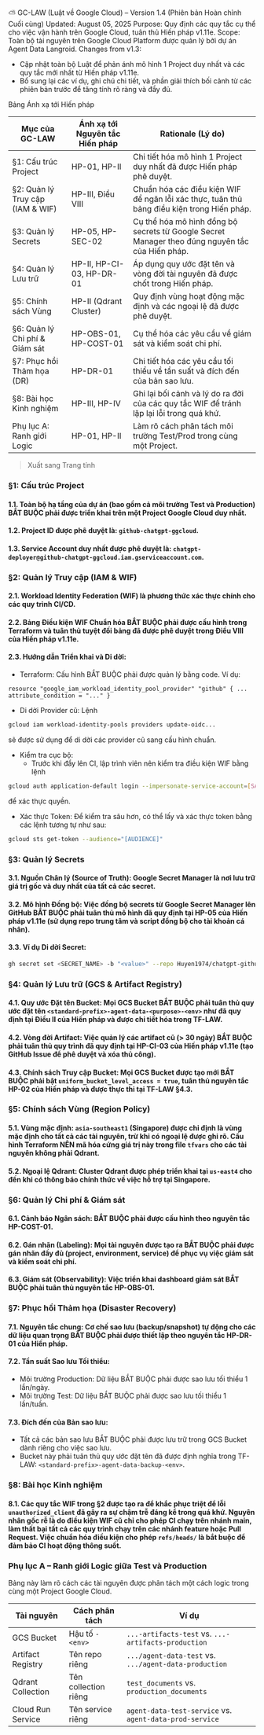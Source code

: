 ⛅ GC-LAW (Luật về Google Cloud) – Version 1.4 (Phiên bản Hoàn chỉnh Cuối cùng)
Updated: August 05, 2025 Purpose: Quy định các quy tắc cụ thể cho việc vận hành trên Google Cloud, tuân thủ Hiến pháp v1.11e. Scope: Toàn bộ tài nguyên trên Google Cloud Platform được quản lý bởi dự án Agent Data Langroid.
Changes from v1.3:
- Cập nhật toàn bộ Luật để phản ánh mô hình 1 Project duy nhất và các quy tắc mới nhất từ Hiến pháp v1.11e.
- Bổ sung lại các ví dụ, ghi chú chi tiết, và phần giải thích bối cảnh từ các phiên bản trước để tăng tính rõ ràng và đầy đủ.

Bảng Ánh xạ tới Hiến pháp

| Mục của GC-LAW | Ánh xạ tới Nguyên tắc Hiến pháp | Rationale (Lý do) |
|---|---|---|
| §1: Cấu trúc Project | HP-01, HP-II | Chi tiết hóa mô hình 1 Project duy nhất đã được Hiến pháp phê duyệt. |
| §2: Quản lý Truy cập (IAM & WIF) | HP-III, Điều VIII | Chuẩn hóa các điều kiện WIF để ngăn lỗi xác thực, tuân thủ bảng điều kiện trong Hiến pháp. |
| §3: Quản lý Secrets | HP-05, HP-SEC-02 | Cụ thể hóa mô hình đồng bộ secrets từ Google Secret Manager theo đúng nguyên tắc của Hiến pháp. |
| §4: Quản lý Lưu trữ | HP-II, HP-CI-03, HP-DR-01 | Áp dụng quy ước đặt tên và vòng đời tài nguyên đã được chốt trong Hiến pháp. |
| §5: Chính sách Vùng | HP-II (Qdrant Cluster) | Quy định vùng hoạt động mặc định và các ngoại lệ đã được phê duyệt. |
| §6: Quản lý Chi phí & Giám sát | HP-OBS-01, HP-COST-01 | Cụ thể hóa các yêu cầu về giám sát và kiểm soát chi phí. |
| §7: Phục hồi Thảm họa (DR) | HP-DR-01 | Chi tiết hóa các yêu cầu tối thiểu về tần suất và đích đến của bản sao lưu. |
| §8: Bài học Kinh nghiệm | HP-III, HP-IV | Ghi lại bối cảnh và lý do ra đời của các quy tắc WIF để tránh lặp lại lỗi trong quá khứ. |
| Phụ lục A: Ranh giới Logic | HP-01, HP-II | Làm rõ cách phân tách môi trường Test/Prod trong cùng một Project. |

> Xuất sang Trang tính

### §1: Cấu trúc Project

#### 1.1. Toàn bộ hạ tầng của dự án (bao gồm cả môi trường Test và Production) BẮT BUỘC phải được triển khai trên một Project Google Cloud duy nhất.

#### 1.2. Project ID được phê duyệt là: `github-chatgpt-ggcloud`.

#### 1.3. Service Account duy nhất được phê duyệt là: `chatgpt-deployer@github-chatgpt-ggcloud.iam.gserviceaccount.com`.

### §2: Quản lý Truy cập (IAM & WIF)

#### 2.1. Workload Identity Federation (WIF) là phương thức xác thực chính cho các quy trình CI/CD.

#### 2.2. Bảng Điều kiện WIF Chuẩn hóa BẮT BUỘC phải được cấu hình trong Terraform và tuân thủ tuyệt đối bảng đã được phê duyệt trong Điều VIII của Hiến pháp v1.11e.

#### 2.3. Hướng dẫn Triển khai và Di dời:
- Terraform: Cấu hình BẮT BUỘC phải được quản lý bằng code. Ví dụ:

```hcl
resource "google_iam_workload_identity_pool_provider" "github" { ... attribute_condition = "..." }
```

- Di dời Provider cũ: Lệnh

```bash
gcloud iam workload-identity-pools providers update-oidc...
```

sẽ được sử dụng để di dời các provider cũ sang cấu hình chuẩn.

- Kiểm tra cục bộ:
  - Trước khi đẩy lên CI, lập trình viên nên kiểm tra điều kiện WIF bằng lệnh

```bash
gcloud auth application-default login --impersonate-service-account=[SA]
```

để xác thực quyền.

  - Xác thực Token: Để kiểm tra sâu hơn, có thể lấy và xác thực token bằng các lệnh tương tự như sau:

```bash
gcloud sts get-token --audience="[AUDIENCE]"
```

### §3: Quản lý Secrets

#### 3.1. Nguồn Chân lý (Source of Truth): Google Secret Manager là nơi lưu trữ giá trị gốc và duy nhất của tất cả các secret.

#### 3.2. Mô hình Đồng bộ: Việc đồng bộ secrets từ Google Secret Manager lên GitHub BẮT BUỘC phải tuân thủ mô hình đã quy định tại HP-05 của Hiến pháp v1.11e (sử dụng repo trung tâm và script đồng bộ cho tài khoản cá nhân).

#### 3.3. Ví dụ Di dời Secret:

```bash
gh secret set <SECRET_NAME> -b "<value>" --repo Huyen1974/chatgpt-githubnew
```

### §4: Quản lý Lưu trữ (GCS & Artifact Registry)

#### 4.1. Quy ước Đặt tên Bucket: Mọi GCS Bucket BẮT BUỘC phải tuân thủ quy ước đặt tên `<standard-prefix>-agent-data-<purpose>-<env>` như đã quy định tại Điều II của Hiến pháp và được chi tiết hóa trong TF-LAW.

#### 4.2. Vòng đời Artifact: Việc quản lý các artifact cũ (> 30 ngày) BẮT BUỘC phải tuân thủ quy trình đã quy định tại HP-CI-03 của Hiến pháp v1.11e (tạo GitHub Issue để phê duyệt và xóa thủ công).

#### 4.3. Chính sách Truy cập Bucket: Mọi GCS Bucket được tạo mới BẮT BUỘC phải bật `uniform_bucket_level_access = true`, tuân thủ nguyên tắc HP-02 của Hiến pháp và được thực thi tại TF-LAW §4.3.

### §5: Chính sách Vùng (Region Policy)

#### 5.1. Vùng mặc định: `asia-southeast1` (Singapore) được chỉ định là vùng mặc định cho tất cả các tài nguyên, trừ khi có ngoại lệ được ghi rõ. Cấu hình Terraform NÊN mã hóa cứng giá trị này trong file `tfvars` cho các tài nguyên không phải Qdrant.

#### 5.2. Ngoại lệ Qdrant: Cluster Qdrant được phép triển khai tại `us-east4` cho đến khi có thông báo chính thức về việc hỗ trợ tại Singapore.

### §6: Quản lý Chi phí & Giám sát

#### 6.1. Cảnh báo Ngân sách: BẮT BUỘC phải được cấu hình theo nguyên tắc HP-COST-01.

#### 6.2. Gán nhãn (Labeling): Mọi tài nguyên được tạo ra BẮT BUỘC phải được gán nhãn đầy đủ (project, environment, service) để phục vụ việc giám sát và kiểm soát chi phí.

#### 6.3. Giám sát (Observability): Việc triển khai dashboard giám sát BẮT BUỘC phải tuân thủ nguyên tắc HP-OBS-01.

### §7: Phục hồi Thảm họa (Disaster Recovery)

#### 7.1. Nguyên tắc chung: Cơ chế sao lưu (backup/snapshot) tự động cho các dữ liệu quan trọng BẮT BUỘC phải được thiết lập theo nguyên tắc HP-DR-01 của Hiến pháp.

#### 7.2. Tần suất Sao lưu Tối thiểu:
- Môi trường Production: Dữ liệu BẮT BUỘC phải được sao lưu tối thiểu 1 lần/ngày.
- Môi trường Test: Dữ liệu BẮT BUỘC phải được sao lưu tối thiểu 1 lần/tuần.

#### 7.3. Đích đến của Bản sao lưu:
- Tất cả các bản sao lưu BẮT BUỘC phải được lưu trữ trong GCS Bucket dành riêng cho việc sao lưu.
- Bucket này phải tuân thủ quy ước đặt tên đã được định nghĩa trong TF-LAW: `<standard-prefix>-agent-data-backup-<env>`.

### §8: Bài học Kinh nghiệm

#### 8.1. Các quy tắc WIF trong §2 được tạo ra để khắc phục triệt để lỗi `unauthorized_client` đã gây ra sự chậm trễ đáng kể trong quá khứ. Nguyên nhân gốc rễ là do điều kiện WIF cũ chỉ cho phép CI chạy trên nhánh main, làm thất bại tất cả các quy trình chạy trên các nhánh feature hoặc Pull Request. Việc chuẩn hóa điều kiện cho phép `refs/heads/` là bắt buộc để đảm bảo CI hoạt động thông suốt.

### Phụ lục A – Ranh giới Logic giữa Test và Production

Bảng này làm rõ cách các tài nguyên được phân tách một cách logic trong cùng một Project Google Cloud.

| Tài nguyên | Cách phân tách | Ví dụ |
|---|---|---|
| GCS Bucket | Hậu tố `-<env>` | `...-artifacts-test` vs. `...-artifacts-production` |
| Artifact Registry | Tên repo riêng | `.../agent-data-test` vs. `.../agent-data-production` |
| Qdrant Collection | Tên collection riêng | `test_documents` vs. `production_documents` |
| Cloud Run Service | Tên service riêng | `agent-data-test-service` vs. `agent-data-prod-service` |
